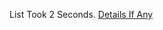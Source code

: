 List Took 2 Seconds.
[Details If Any](https://github.com/deathbybandaid/piholeparser/blob/master/RecentRunLogs/parsingscripts/DNSBHURLShorteners.md)

